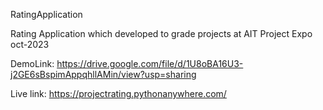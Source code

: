 RatingApplication 

Rating Application which developed to grade projects at AIT Project Expo oct-2023

DemoLink:
https://drive.google.com/file/d/1U8oBA16U3-j2GE6sBspimAppqhllAMin/view?usp=sharing


Live link:
https://projectrating.pythonanywhere.com/
